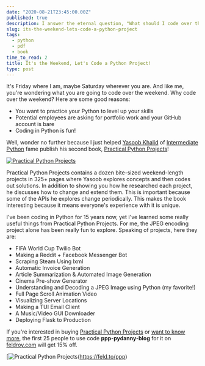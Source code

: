 ```yaml
---
date: "2020-08-21T23:45:00.00Z"
published: true
description: I answer the eternal question, "What should I code over the weekend?"
slug: its-the-weekend-lets-code-a-python-project
tags:
  - python
  - pdf
  - book
time_to_read: 2
title: It's the Weekend, Let's Code a Python Project!
type: post
---
```


It's Friday where I am, maybe Saturday wherever you are. And like me, you're wondering what you are going to code over the weekend. Why code over the weekend? Here are some good reasons:

- You want to practice your Python to level up your skills
- Potential employees are asking for portfolio work and your GitHub account is bare
- Coding in Python is fun!

Well, wonder no further because I just helped [Yasoob Khalid](https://yasoob.me/) of [Intermediate Python](https://book.pythontips.com/) fame publish his second book, [Practical Python Projects](https://feld.to/ppp)! 

[![Practical Python Projects](https://daniel.feldroy.com/images/ppp-hero.png)](https://feld.to/ppp)

Practical Python Projects contains a dozen bite-sized weekend-length projects in 325+ pages where Yasoob explores concepts and then codes out solutions. In addition to showing you how he researched each project, he discusses how to change and extend them. This is important because some of the APIs he explores change periodically. This makes the book interesting because it means everyone's experience with it is unique.

I've been coding in Python for 15 years now, yet I've learned some really useful things from Practical Python Projects. For me, the JPEG encoding project alone has been really fun to explore. Speaking of projects, here they are:

- FIFA World Cup Twilio Bot
- Making a Reddit + Facebook Messenger Bot
- Scraping Steam Using lxml
- Automatic Invoice Generation
- Article Summarization & Automated Image Generation
- Cinema Pre-show Generator
- Understanding and Decoding a JPEG Image using Python (my favorite!)
- Full Page Scroll Animation Video
- Visualizing Server Locations
- Making a TUI Email Client
- A Music/Video GUI Downloader
- Deploying Flask to Production

If you're interested in buying [Practical Python Projects](https://feld.to/ppp) or [want to know more](https://www.feldroy.com/products/practical-python-projects#faq), the first 25 people to use code **ppp-pydanny-blog** for it on [feldroy.com](https://feldroy.com) will get 15% off. 

[![Practical Python Projects](https://daniel.feldroy.com/images/ppp-cover.png)(https://feld.to/ppp)